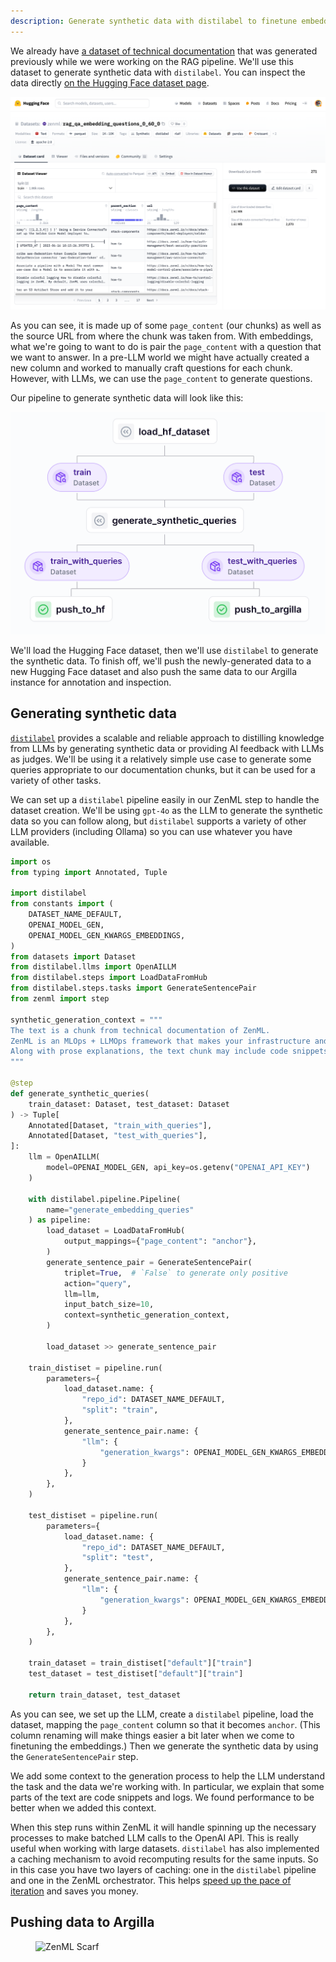 ```yaml
---
description: Generate synthetic data with distilabel to finetune embeddings.
---
```


We already have [a dataset of technical documentation](https://huggingface.co/datasets/zenml/rag_qa_embedding_questions_0_60_0) that was generated
previously while we were working on the RAG pipeline. We'll use this dataset
to generate synthetic data with `distilabel`. You can inspect the data directly
[on the Hugging Face dataset page](https://huggingface.co/datasets/zenml/rag_qa_embedding_questions_0_60_0).

![](../../../.gitbook/assets/rag-dataset-hf.png)

As you can see, it is made up of some `page_content` (our chunks) as well as the
source URL from where the chunk was taken from. With embeddings, what we're
going to want to do is pair the `page_content` with a question that we want to
answer. In a pre-LLM world we might have actually created a new column and
worked to manually craft questions for each chunk. However, with LLMs, we can
use the `page_content` to generate questions.

Our pipeline to generate synthetic data will look like this:

![](../../../.gitbook/assets/rag-synthetic-data-pipeline.png)

We'll load the Hugging Face dataset, then we'll use `distilabel` to generate the
synthetic data. To finish off, we'll push the newly-generated data to a new
Hugging Face dataset and also push the same data to our Argilla instance for
annotation and inspection.

## Generating synthetic data

[`distilabel`](https://github.com/argilla-io/distilabel) provides a scalable and
reliable approach to distilling knowledge from LLMs by generating synthetic data
or providing AI feedback with LLMs as judges. We'll be using it a relatively
simple use case to generate some queries appropriate to our documentation
chunks, but it can be used for a variety of other tasks.

We can set up a `distilabel` pipeline easily in our ZenML step to handle the
dataset creation. We'll be using `gpt-4o` as the LLM to generate the synthetic
data so you can follow along, but `distilabel` supports a variety of other LLM
providers (including Ollama) so you can use whatever you have available.

```python
import os
from typing import Annotated, Tuple

import distilabel
from constants import (
    DATASET_NAME_DEFAULT,
    OPENAI_MODEL_GEN,
    OPENAI_MODEL_GEN_KWARGS_EMBEDDINGS,
)
from datasets import Dataset
from distilabel.llms import OpenAILLM
from distilabel.steps import LoadDataFromHub
from distilabel.steps.tasks import GenerateSentencePair
from zenml import step

synthetic_generation_context = """
The text is a chunk from technical documentation of ZenML.
ZenML is an MLOps + LLMOps framework that makes your infrastructure and workflow metadata accessible to data science teams.
Along with prose explanations, the text chunk may include code snippets and logs but these are identifiable from the surrounding backticks.
"""

@step
def generate_synthetic_queries(
    train_dataset: Dataset, test_dataset: Dataset
) -> Tuple[
    Annotated[Dataset, "train_with_queries"],
    Annotated[Dataset, "test_with_queries"],
]:
    llm = OpenAILLM(
        model=OPENAI_MODEL_GEN, api_key=os.getenv("OPENAI_API_KEY")
    )

    with distilabel.pipeline.Pipeline(
        name="generate_embedding_queries"
    ) as pipeline:
        load_dataset = LoadDataFromHub(
            output_mappings={"page_content": "anchor"},
        )
        generate_sentence_pair = GenerateSentencePair(
            triplet=True,  # `False` to generate only positive
            action="query",
            llm=llm,
            input_batch_size=10,
            context=synthetic_generation_context,
        )

        load_dataset >> generate_sentence_pair

    train_distiset = pipeline.run(
        parameters={
            load_dataset.name: {
                "repo_id": DATASET_NAME_DEFAULT,
                "split": "train",
            },
            generate_sentence_pair.name: {
                "llm": {
                    "generation_kwargs": OPENAI_MODEL_GEN_KWARGS_EMBEDDINGS
                }
            },
        },
    )

    test_distiset = pipeline.run(
        parameters={
            load_dataset.name: {
                "repo_id": DATASET_NAME_DEFAULT,
                "split": "test",
            },
            generate_sentence_pair.name: {
                "llm": {
                    "generation_kwargs": OPENAI_MODEL_GEN_KWARGS_EMBEDDINGS
                }
            },
        },
    )

    train_dataset = train_distiset["default"]["train"]
    test_dataset = test_distiset["default"]["train"]

    return train_dataset, test_dataset
```

As you can see, we set up the LLM, create a `distilabel` pipeline, load the
dataset, mapping the `page_content` column so that it becomes `anchor`. (This
column renaming will make things easier a bit later when we come to finetuning
the embeddings.) Then we generate the synthetic data by using the `GenerateSentencePair`
step.

We add some context to the generation process to help the LLM
understand the task and the data we're working with. In particular, we explain
that some parts of the text are code snippets and logs. We found performance to
be better when we added this context.

When this step runs within ZenML it will handle spinning up the necessary
processes to make batched LLM calls to the OpenAI API. This is really useful
when working with large datasets. `distilabel` has also implemented a caching
mechanism to avoid recomputing results for the same inputs. So in this case you
have two layers of caching: one in the `distilabel` pipeline and one in the
ZenML orchestrator. This helps [speed up the pace of iteration](https://www.zenml.io/blog/iterate-fast) and saves you money.

## Pushing data to Argilla

<!-- For scarf -->
<figure><img alt="ZenML Scarf" referrerpolicy="no-referrer-when-downgrade" src="https://static.scarf.sh/a.png?x-pxid=f0b4f458-0a54-4fcd-aa95-d5ee424815bc" /></figure>


